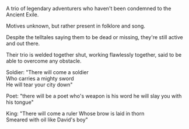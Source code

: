 
A trio of legendary adventurers who haven\'t been condemned to the Ancient Exile.

Motives unknown, but rather present in folklore and song.

Despite the telltales saying them to be dead or missing, they\'re still active and out there.

Their trio is welded together shut, working flawlessly together, said to be able to overcome any obstacle. 

Soldier: 
	"There will come a soldier  
	Who carries a mighty sword  
	He will tear your city down"

Poet:
	"there will be a poet 
	who\'s weapon is his word 
	he will slay you with his tongue\"

King: 
	"There will come a ruler 
	Whose brow is laid in thorn  
	Smeared with oil like David's boy"
